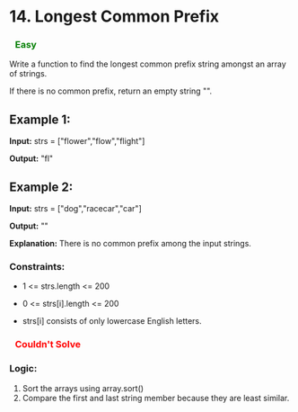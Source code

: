 

# 14. Longest Common Prefix
### <span style="color: green; margin-left:10px">**Easy**</span>


Write a function to find the longest common prefix string amongst an array of strings.

If there is no common prefix, return an empty string "".

## Example 1:

**Input:** strs = ["flower","flow","flight"]

**Output:** "fl"

## Example 2:

**Input:** strs = ["dog","racecar","car"]

**Output:** ""

**Explanation:** There is no common prefix among the input strings.

### Constraints:

* 1 <= strs.length <= 200

* 0 <= strs[i].length <= 200

* strs[i] consists of only lowercase English letters.

### <span style="color: Red; margin-left:10px; text-weight:400;">**Couldn't Solve**</span>

### Logic:
1. Sort the arrays using array.sort()
2. Compare the first and last string member because they are least similar.
